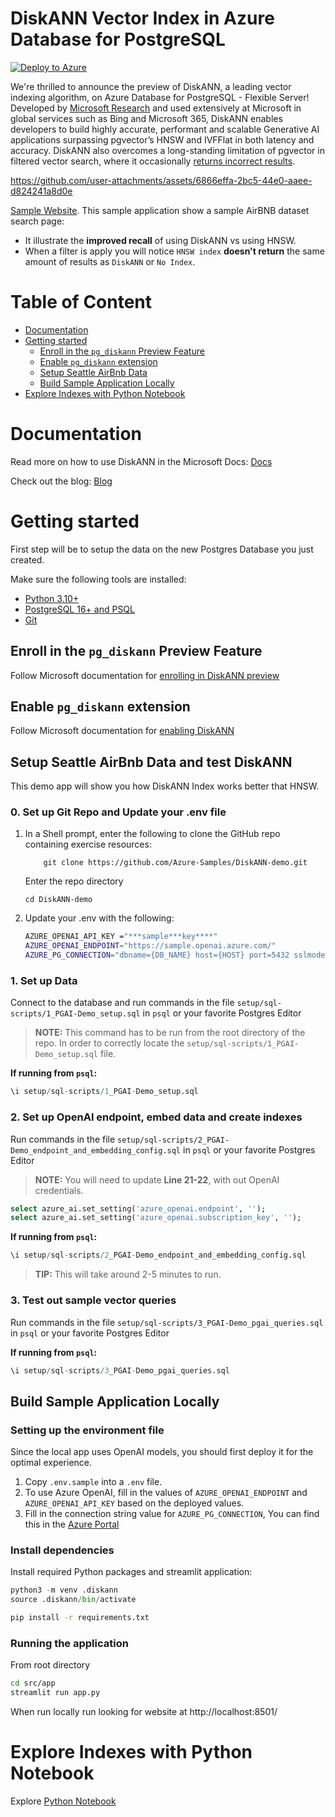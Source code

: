 # DiskANN Vector Index in Azure Database for PostgreSQL
[![Deploy to Azure](https://aka.ms/deploytoazurebutton)](https://portal.azure.com/#create/Microsoft.Template/uri/https%3A%2F%2Fraw.githubusercontent.com%2FAzure-Samples%2FDiskANN-demo%2Frefs%2Fheads%2Fmain%2Fsetup%2Fpostgres-infra%2Ftemplate.json%3F)

We're thrilled to announce the preview of DiskANN, a leading vector indexing algorithm, on Azure Database for PostgreSQL - Flexible Server! Developed by [Microsoft Research](https://www.microsoft.com/en-us/research/project/project-akupara-approximate-nearest-neighbor-search-for-large-scale-semantic-search/) and used extensively at Microsoft in global services such as Bing and Microsoft 365, DiskANN enables developers to build highly accurate, performant and scalable Generative AI applications surpassing pgvector’s HNSW and IVFFlat in both latency and accuracy. DiskANN also overcomes a long-standing limitation of pgvector in filtered vector search, where it occasionally [returns incorrect results](https://github.com/pgvector/pgvector/tree/103ac50f1a90b47a72003e8e8628a55ec372f202?tab=readme-ov-file#why-are-there-less-results-for-a-query-after-adding-an-hnsw-index).

https://github.com/user-attachments/assets/6866effa-2bc5-44e0-aaee-d824241a8d0e

[Sample Website](https://diskann-demo-dwgxbdfpgrakcmgf.westus2-01.azurewebsites.net/). This sample application show a sample AirBNB dataset search page:
* It illustrate the **improved recall** of using DiskANN vs using HNSW. 
* When a filter is apply you will notice `HNSW index` **doesn't return** the same amount of results as `DiskANN` or `No Index`.

# Table of Content
* [Documentation](#documentation)
* [Getting started](#getting-started)
    * [Enroll in the `pg_diskann` Preview Feature](#enroll-in-the-pg_diskann-preview-feature)
    * [Enable `pg_diskann` extension](#enable-pg_diskann-extension)
    * [Setup Seattle AirBnb Data](#setup-seattle-airbnb-data-and-test-diskann)
    *  [Build Sample Application Locally](#build-sample-application-locally)
* [Explore Indexes with Python Notebook](#explore-indexes-with-python-notebook)

# Documentation
Read more on how to use DiskANN in the Microsoft Docs: [Docs](https://aka.ms/pg-diskann-docs)

Check out the blog: [Blog](https://aka.ms/pg-diskann-blog)

# Getting started

First step will be to setup the data on the new Postgres Database you just created.

Make sure the following tools are installed:

* [Python 3.10+](https://www.python.org/downloads/)
* [PostgreSQL 16+ and PSQL](https://www.postgresql.org/download/)
* [Git](https://git-scm.com/downloads)

## Enroll in the `pg_diskann` Preview Feature
Follow Microsoft documentation for [enrolling in DiskANN preview](https://review.learn.microsoft.com/en-us/azure/postgresql/flexible-server/how-to-use-pgdiskann?branch=pr-en-us-388#enable-pg_diskann-extension)

## Enable `pg_diskann` extension

Follow Microsoft documentation for [enabling DiskANN](https://review.learn.microsoft.com/en-us/azure/postgresql/flexible-server/how-to-use-pgdiskann?branch=pr-en-us-388#enable-pg_diskann-extension)

## Setup Seattle AirBnb Data and test DiskANN
This demo app will show you how DiskANN Index works better that HNSW.

### 0. Set up Git Repo and Update your .env file

1. In a Shell prompt, enter the following to clone the GitHub repo containing exercise resources:

    ```
        git clone https://github.com/Azure-Samples/DiskANN-demo.git
    ```

    Enter the repo directory

    ```
    cd DiskANN-demo
    ```

2. Update your .env with the following:

    ```bash
    AZURE_OPENAI_API_KEY ="***sample***key****"
    AZURE_OPENAI_ENDPOINT="https://sample.openai.azure.com/"
    AZURE_PG_CONNECTION="dbname={DB_NAME} host={HOST} port=5432 sslmode=require user={USER_NAME} password={PASSWORD}"
    ```

### 1. Set up Data

Connect to the database and run commands in the file `setup/sql-scripts/1_PGAI-Demo_setup.sql` in `psql` or your favorite Postgres Editor

> **NOTE:** This command has to be run from the root directory of the repo. In order to correctly locate the `setup/sql-scripts/1_PGAI-Demo_setup.sql` file.

**If running from `psql`:**
```sql
\i setup/sql-scripts/1_PGAI-Demo_setup.sql
```

### 2. Set up OpenAI endpoint, embed data and create indexes

Run commands in the file `setup/sql-scripts/2_PGAI-Demo_endpoint_and_embedding_config.sql` in `psql` or your favorite Postgres Editor

> **NOTE:** You will need to update **Line 21-22**, with out OpenAI credentials. 
```sql
select azure_ai.set_setting('azure_openai.endpoint', '');
select azure_ai.set_setting('azure_openai.subscription_key', '');
```

**If running from `psql`:**
```sql
\i setup/sql-scripts/2_PGAI-Demo_endpoint_and_embedding_config.sql
```
> **TIP:** This will take around 2-5 minutes to run.

### 3. Test out sample vector queries

Run commands in the file `setup/sql-scripts/3_PGAI-Demo_pgai_queries.sql` in `psql` or your favorite Postgres Editor

**If running from `psql`:**
```sql
\i setup/sql-scripts/3_PGAI-Demo_pgai_queries.sql
```

## Build Sample Application Locally

### Setting up the environment file

Since the local app uses OpenAI models, you should first deploy it for the optimal experience.

1. Copy `.env.sample` into a `.env` file.
2. To use Azure OpenAI, fill in the values of `AZURE_OPENAI_ENDPOINT` and `AZURE_OPENAI_API_KEY` based on the deployed values.
3. Fill in the connection string value for `AZURE_PG_CONNECTION`, You can find this in the [Azure Portal](https://learn.microsoft.com/en-us/azure/postgresql/flexible-server/connect-python?tabs=bash%2Cpassword#add-authentication-code)

### Install dependencies
Install required Python packages and streamlit application:

```python
python3 -m venv .diskann
source .diskann/bin/activate
```

```bash
pip install -r requirements.txt
```

### Running the application
From root directory

```bash
cd src/app
streamlit run app.py
```

When run locally run looking for website at http://localhost:8501/


# Explore Indexes with Python Notebook

Explore [Python Notebook](src/notebook/Recall_experiement_for_Indices.ipynb)
